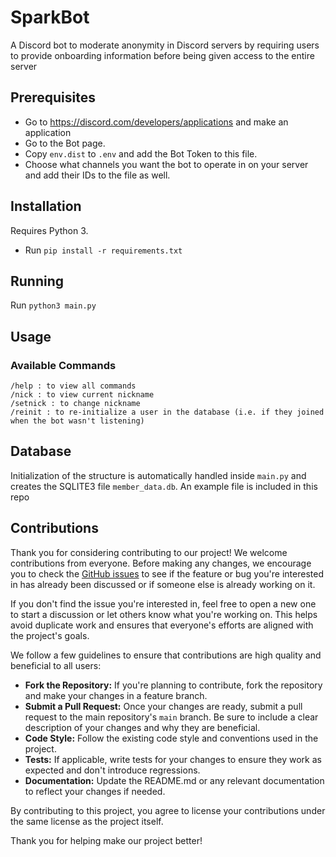 # SparkBot

A Discord bot to moderate anonymity in Discord servers by requiring users to provide onboarding information before being given access to the entire server

## Prerequisites

- Go to https://discord.com/developers/applications and make an application
- Go to the Bot page.
- Copy `env.dist` to `.env` and add the Bot Token to this file.
- Choose what channels you want the bot to operate in on your server and add their IDs to the file as well.

## Installation

Requires Python 3.

- Run `pip install -r requirements.txt`

## Running

Run `python3 main.py`

## Usage

### Available Commands

```
/help : to view all commands
/nick : to view current nickname
/setnick : to change nickname
/reinit : to re-initialize a user in the database (i.e. if they joined when the bot wasn't listening)
```

## Database

Initialization of the structure is automatically handled inside `main.py` and
creates the SQLITE3 file `member_data.db`. An example file is included in this repo

## Contributions

Thank you for considering contributing to our project! We welcome contributions from everyone. Before making any changes, we encourage you to check the [GitHub issues](https://github.com/jkkicks/SparkBot/issues) to see if the feature or bug you're interested in has already been discussed or if someone else is already working on it.

If you don't find the issue you're interested in, feel free to open a new one to start a discussion or let others know what you're working on. This helps avoid duplicate work and ensures that everyone's efforts are aligned with the project's goals.

We follow a few guidelines to ensure that contributions are high quality and beneficial to all users:

- **Fork the Repository:** If you're planning to contribute, fork the repository and make your changes in a feature branch.
- **Submit a Pull Request:** Once your changes are ready, submit a pull request to the main repository's `main` branch. Be sure to include a clear description of your changes and why they are beneficial.
- **Code Style:** Follow the existing code style and conventions used in the project.
- **Tests:** If applicable, write tests for your changes to ensure they work as expected and don't introduce regressions.
- **Documentation:** Update the README.md or any relevant documentation to reflect your changes if needed.

By contributing to this project, you agree to license your contributions under the same license as the project itself.

Thank you for helping make our project better!
